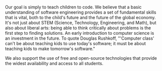 Our goal is simply to teach children to code.  We believe that a basic understanding of software engineering provides a set of fundamental skills that is vital, both to the child's future and the future of the global economy.  It's not just about STEM (Science, Technology, Engineering, and Math), but also about liberal arts: being able to think critically about problems is the first step to finding solutions.  An early introduction to computer science is an investment in the future.  To quote Douglas Rushkoff, "'Computer class' can't be about teaching kids to use today's software; it must be about teaching kids to make tomorrow's software."

We also support the use of free and open-source technologies that provide the widest availability and access to all students.